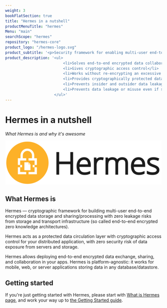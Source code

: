 ```yaml
---
weight: 3
bookFlatSection: true
title: "Hermes in a nutshell"
productMenuTitle: "hermes"
Menu: "main"
searchScope: "hermes"
repository: "hermes-core" 
product_logo: "/hermes-logo.svg"
product_subtitle: '<p>Security framework for enabling multi-user end-to-end encrypted data storage, sharing and access control in the application.</p>'
product_description: '<ul>
                          <li>Solves end-to-end encrypted data collaboration</li>
                          <li>Gives cryptographic access control</li>
                          <li>Works without re-encrypting an excessive amount of data</li>
                          <li>Provides cryptographically protected data processing</li>
                          <li>Prevents insider and outsider data leakage</li>
                          <li>Prevents data leakage or misuse even if server infrastructure is compromised</li>
                      </ul>'
---
```



# Hermes in a nutshell

_What Hermes is and why it's awesome_

![Hermes logo](/files/hermes/hermeslogo.png)


## What Hermes is

Hermes — cryptographic framework for building multi-user end-to-end encrypted data storage and sharing/processing with zero leakage risks from storage and transport infrastructure (so called end-to-end encrypted zero knowledge architectures).

Hermes acts as a protected data circulation layer with cryptographic access control for your distributed application, with zero security risk of data exposure from servers and storage.

Hermes allows deploying end-to-end encrypted data exchange, sharing, and collaboration in your apps. Hermes is platform-agnostic: it works for mobile, web, or server applications storing data in any database/datastore.

## Getting started

If you're just getting started with Hermes, please start with [What is Hermes page](/hermes/what-is-hermes/), and work your way up to [the Getting Started guide](/hermes/getting-started/).